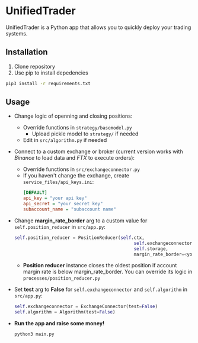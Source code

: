 # UnifiedTrader

UnifiedTrader is a Python app that allows you to quickly deploy your trading systems.

## Installation

1. Clone repository
2. Use pip to install depedencies
```bash
pip3 install -r requirements.txt
```

## Usage

- Change logic of openning and closing positions:
   - Override functions in `strategy/basemodel.py`
      - Upload pickle model to `strategy/` if needed
   - Edit in `src/algorithm.py` if needed

- Connect to a custom exchange or broker (current version works with *Binance* to load data and *FTX* to execute orders):
   - Override functions in `src/exchangeconnector.py`
   - If you haven't change the exchange, create `service_files/api_keys.ini`:
      ```ini
      [DEFAULT]
      api_key = "your api key"
      api_secret = "your secret key"
      subaccount_name = "subaccount name"
      ```
- Change **margin_rate_border** arg to a custom value for `self.position_reducer` in `src/app.py`:
   ```python
   self.position_reducer = PositionReducer(self.ctx,
                                                self.exchangeconnector,
                                                self.storage,
                                                margin_rate_border=<your margin rate value>)
   ```
   - **Position reducer** instance closes the oldest position if account margin rate is below margin_rate_border. You can override its logic in `processes/position_reducer.py`
   
- Set **test** arg to **False** for `self.exchangeconnector` and `self.algorithm` in `src/app.py`:
   ```python
   self.exchangeconnector = ExchangeConnector(test=False)
   self.algorithm = Algorithm(test=False)
   ```
- **Run the app and raise some money!**
   ```bash
   python3 main.py
   ```
 

